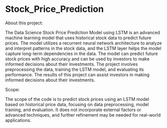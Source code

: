 # Stock_Price_Prediction
 
About this project:

The Data Science Stock Price Prediction Model using LSTM  is an advanced machine learning model that uses historical stock data to predict future prices. The model utilizes a recurrent neural network architecture to analyze and interpret patterns in the stock data, and the LSTM layer helps the model capture long-term dependencies in the data. The model can predict future stock prices with high accuracy and can be used by investors to make informed decisions about their investments. The project involves preprocessing the data, training the LSTM model, and evaluating its performance. The results of this project can assist investors in making informed decisions about their investments.

Scope:

The scope of the code is to predict stock prices using an LSTM model based on historical price data, focusing on data preprocessing, model training, and evaluation. It does not incorporate external factors or advanced techniques, and further refinement may be needed for real-world applications.


